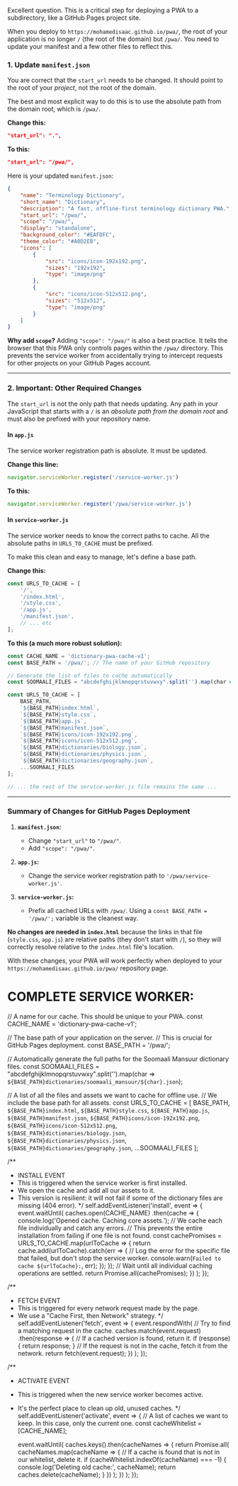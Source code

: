 Excellent question. This is a critical step for deploying a PWA to a subdirectory, like a GitHub Pages project site.

When you deploy to `https://mohamedisaac.github.io/pwa/`, the root of your application is no longer `/` (the root of the domain) but `/pwa/`. You need to update your manifest and a few other files to reflect this.

### 1. Update `manifest.json`

You are correct that the `start_url` needs to be changed. It should point to the root of your *project*, not the root of the domain.

The best and most explicit way to do this is to use the absolute path from the domain root, which is `/pwa/`.

**Change this:**
```json
"start_url": ".",
```

**To this:**
```json
"start_url": "/pwa/",
```

Here is your updated `manifest.json`:

```json
{
    "name": "Terminology Dictionary",
    "short_name": "Dictionary",
    "description": "A fast, offline-first terminology dictionary PWA.",
    "start_url": "/pwa/",
    "scope": "/pwa/",
    "display": "standalone",
    "background_color": "#EAFDFC",
    "theme_color": "#A0D2EB",
    "icons": [
        {
            "src": "icons/icon-192x192.png",
            "sizes": "192x192",
            "type": "image/png"
        },
        {
            "src": "icons/icon-512x512.png",
            "sizes": "512x512",
            "type": "image/png"
        }
    ]
}
```
**Why add `scope`?**
Adding `"scope": "/pwa/"` is also a best practice. It tells the browser that this PWA only controls pages within the `/pwa/` directory. This prevents the service worker from accidentally trying to intercept requests for other projects on your GitHub Pages account.

---

### 2. Important: Other Required Changes

The `start_url` is not the only path that needs updating. Any path in your JavaScript that starts with a `/` is an *absolute path from the domain root* and must also be prefixed with your repository name.

#### In `app.js`

The service worker registration path is absolute. It must be updated.

**Change this line:**
```javascript
navigator.serviceWorker.register('/service-worker.js')
```

**To this:**
```javascript
navigator.serviceWorker.register('/pwa/service-worker.js')
```

#### In `service-worker.js`

The service worker needs to know the correct paths to cache. All the absolute paths in `URLS_TO_CACHE` must be prefixed.

To make this clean and easy to manage, let's define a base path.

**Change this:**
```javascript
const URLS_TO_CACHE = [
    '/',
    '/index.html',
    '/style.css',
    '/app.js',
    '/manifest.json',
    // ... etc
];
```

**To this (a much more robust solution):**

```javascript
const CACHE_NAME = 'dictionary-pwa-cache-v1';
const BASE_PATH = '/pwa/'; // The name of your GitHub repository

// Generate the list of files to cache automatically
const SOOMAALI_FILES = "abcdefghijklmnopqrstuvwxy".split('').map(char => `${BASE_PATH}dictionaries/soomaali_mansuur/${char}.json`);

const URLS_TO_CACHE = [
    BASE_PATH,
    `${BASE_PATH}index.html`,
    `${BASE_PATH}style.css`,
    `${BASE_PATH}app.js`,
    `${BASE_PATH}manifest.json`,
    `${BASE_PATH}icons/icon-192x192.png`,
    `${BASE_PATH}icons/icon-512x512.png`,
    `${BASE_PATH}dictionaries/biology.json`,
    `${BASE_PATH}dictionaries/physics.json`,
    `${BASE_PATH}dictionaries/geography.json`,
    ...SOOMAALI_FILES
];

// ... the rest of the service-worker.js file remains the same ...
```

---

### Summary of Changes for GitHub Pages Deployment

1.  **`manifest.json`:**
    *   Change `"start_url"` to `"/pwa/"`.
    *   Add `"scope": "/pwa/"`.

2.  **`app.js`:**
    *   Change the service worker registration path to `'/pwa/service-worker.js'`.

3.  **`service-worker.js`:**
    *   Prefix all cached URLs with `/pwa/`. Using a `const BASE_PATH = '/pwa/';` variable is the cleanest way.

**No changes are needed in `index.html`** because the links in that file (`style.css`, `app.js`) are relative paths (they don't start with `/`), so they will correctly resolve relative to the `index.html` file's location.

With these changes, your PWA will work perfectly when deployed to your `https://mohamedisaac.github.io/pwa/` repository page.


# COMPLETE SERVICE WORKER:
// A name for our cache. This should be unique to your PWA.
const CACHE_NAME = 'dictionary-pwa-cache-v1';

// The base path of your application on the server.
// This is crucial for GitHub Pages deployment.
const BASE_PATH = '/pwa/';

// Automatically generate the full paths for the Soomaali Mansuur dictionary files.
const SOOMAALI_FILES = "abcdefghijklmnopqrstuvwxy".split('').map(char => `${BASE_PATH}dictionaries/soomaali_mansuur/${char}.json`);

// A list of all the files and assets we want to cache for offline use.
// We include the base path for all assets.
const URLS_TO_CACHE = [
    BASE_PATH,
    `${BASE_PATH}index.html`,
    `${BASE_PATH}style.css`,
    `${BASE_PATH}app.js`,
    `${BASE_PATH}manifest.json`,
    `${BASE_PATH}icons/icon-192x192.png`,
    `${BASE_PATH}icons/icon-512x512.png`,
    `${BASE_PATH}dictionaries/biology.json`,
    `${BASE_PATH}dictionaries/physics.json`,
    `${BASE_PATH}dictionaries/geography.json`,
    ...SOOMAALI_FILES
];

/**
 * INSTALL EVENT
 * This is triggered when the service worker is first installed.
 * We open the cache and add all our assets to it.
 * This version is resilient: it will not fail if some of the dictionary files are missing (404 error).
 */
self.addEventListener('install', event => {
    event.waitUntil(
        caches.open(CACHE_NAME)
            .then(cache => {
                console.log('Opened cache. Caching core assets.');
                // We cache each file individually and catch any errors.
                // This prevents the entire installation from failing if one file is not found.
                const cachePromises = URLS_TO_CACHE.map(urlToCache => {
                    return cache.add(urlToCache).catch(err => {
                        // Log the error for the specific file that failed, but don't stop the service worker.
                        console.warn(`Failed to cache ${urlToCache}:`, err);
                    });
                });
                // Wait until all individual caching operations are settled.
                return Promise.all(cachePromises);
            })
    );
});

/**
 * FETCH EVENT
 * This is triggered for every network request made by the page.
 * We use a "Cache First, then Network" strategy.
 */
self.addEventListener('fetch', event => {
    event.respondWith(
        // Try to find a matching request in the cache.
        caches.match(event.request)
            .then(response => {
                // If a cached version is found, return it.
                if (response) {
                    return response;
                }
                // If the request is not in the cache, fetch it from the network.
                return fetch(event.request);
            })
    );
});

/**
 * ACTIVATE EVENT
 * This is triggered when the new service worker becomes active.
 * It's the perfect place to clean up old, unused caches.
 */
self.addEventListener('activate', event => {
    // A list of caches we want to keep. In this case, only the current one.
    const cacheWhitelist = [CACHE_NAME];

    event.waitUntil(
        caches.keys().then(cacheNames => {
            return Promise.all(
                cacheNames.map(cacheName => {
                    // If a cache is found that is not in our whitelist, delete it.
                    if (cacheWhitelist.indexOf(cacheName) === -1) {
                        console.log('Deleting old cache:', cacheName);
                        return caches.delete(cacheName);
                    }
                })
            );
        })
    );
});